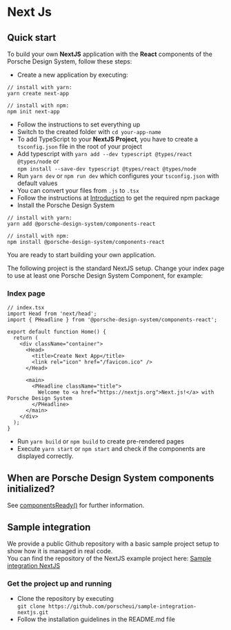 # Next Js

<TableOfContents></TableOfContents>

## Quick start

To build your own **NextJS** application with the **React** components of the Porsche Design System, follow these steps:

- Create a new application by executing:

```shell script
// install with yarn:
yarn create next-app

// install with npm:
npm init next-app
```

- Follow the instructions to set everything up
- Switch to the created folder with `cd your-app-name`
- To add TypeScript to your **NextJS Project**, you have to create a `tsconfig.json` file in the root of your project
- Add typescript with `yarn add --dev typescript @types/react @types/node` or  
  `npm install --save-dev typescript @types/react @types/node`
- Run `yarn dev` or `npm run dev` which configures your `tsconfig.json` with default values
- You can convert your files from `.js` to `.tsx`
- Follow the instructions at [Introduction](start-coding/introduction) to get the required npm package
- Install the Porsche Design System

```shell script
// install with yarn:
yarn add @porsche-design-system/components-react

// install with npm:
npm install @porsche-design-system/components-react
```

You are ready to start building your own application.

The following project is the standard NextJS setup. Change your index page to use at least one Porsche Design System
Component, for example:

### Index page

```tsx
// index.tsx
import Head from 'next/head';
import { PHeadline } from '@porsche-design-system/components-react';

export default function Home() {
  return (
    <div className="container">
      <Head>
        <title>Create Next App</title>
        <link rel="icon" href="/favicon.ico" />
      </Head>

      <main>
        <PHeadline className="title">
          Welcome to <a href="https://nextjs.org">Next.js!</a> with Porsche Design System
        </PHeadline>
      </main>
    </div>
  );
}
```

- Run `yarn build` or `npm build` to create pre-rendered pages
- Execute `yarn start` or `npm start` and check if the components are displayed correctly.

## When are Porsche Design System components initialized?

See [componentsReady()](helpers/components-ready) for further information.

## Sample integration

We provide a public Github repository with a basic sample project setup to show how it is managed in real code.  
You can find the repository of the NextJS example project here:
[Sample integration NextJS](https://github.com/porscheui/sample-integration-nextjs)

### Get the project up and running

- Clone the repository by executing  
  `git clone https://github.com/porscheui/sample-integration-nextjs.git`
- Follow the installation guidelines in the README.md file
